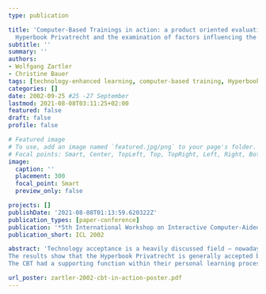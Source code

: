 ```yaml
---
type: publication

title: 'Computer-Based Trainings in action: a product oriented evaluation of the CBT
  Hyperbook Privatrecht and the examination of factors influencing the use of CBTs'
subtitle: ''
summary: ''
authors:
- Wolfgang Zartler
- Christine Bauer
tags: [technology-enhanced learning, computer-based training, Hyperbook Privatrecht]
categories: []
date: 2002-09-25 #25 -27 September
lastmod: 2021-08-08T03:11:25+02:00
featured: false
draft: false
profile: false

# Featured image
# To use, add an image named `featured.jpg/png` to your page's folder.
# Focal points: Smart, Center, TopLeft, Top, TopRight, Left, Right, BottomLeft, Bottom, BottomRight.
image:
  caption: ''
  placement: 300
  focal_point: Smart
  preview_only: false

projects: []
publishDate: '2021-08-08T01:13:59.620322Z'
publication_types: [paper-conference]
publication: '*5th International Workshop on Interactive Computer-Aided Learning*'
publication_short: ICL 2002

abstract: 'Technology acceptance is a heavily discussed field – nowadays, especially in the context of multimedia products. This paper is about the evaluation of the Hyperbook Privatrecht – a CBT that contains the basics of Austrian Civil Law. After the first use at the University of Applied Sciences Vienna, its acceptance was evaluated. Both product-based factors and general acceptance factors, were analysed considering various parameters of acceptance research.
The results show that the Hyperbook Privatrecht is generally accepted by the students.
The CBT had a supporting function within their personal learning processes. Additionally, some of the general acceptance factors had an impact in this case. The results of this evaluation encourage the further integration of CBTs within teaching.'

url_poster: zartler-2002-cbt-in-action-poster.pdf
---
```

